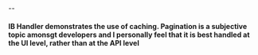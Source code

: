 --
#### IB Handler demonstrates the use of caching. Pagination is a  subjective topic amonsgt developers and I personally feel that it is best handled at the UI level, rather than at the API level
